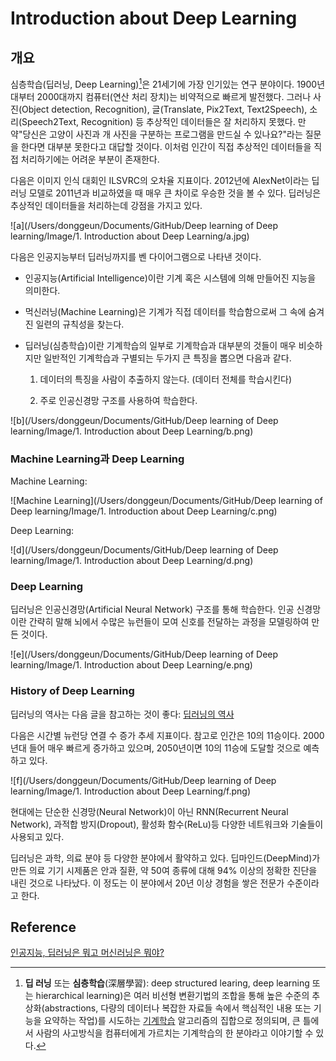 # Introduction about Deep Learning

## 개요

심층학습(딥러닝, Deep Learning)[^Deep Learning]은 21세기에 가장 인기있는 연구 분야이다. 1900년대부터 2000대까지 컴퓨터(연산 처리 장치)는 비약적으로 빠르게 발전했다. 그러나 사진(Object detection, Recognition), 글(Translate, Pix2Text, Text2Speech), 소리(Speech2Text, Recognition) 등 추상적인 데이터들은 잘 처리하지 못했다. 만약"당신은 고양이 사진과 개 사진을 구분하는 프로그램을 만드실 수 있나요?"라는 질문을 한다면 대부분 못한다고 대답할 것이다. 이처럼 인간이 직접 추상적인 데이터들을 직접 처리하기에는 어려운 부분이 존재한다.

다음은 이미지 인식 대회인 ILSVRC의 오차율 지표이다. 2012년에 AlexNet이라는 딥러닝 모델로 2011년과 비교하였을 때 매우 큰 차이로 우승한 것을 볼 수 있다. 딥러닝은 추상적인 데이터들을 처리하는데 강점을 가지고 있다.

![a](/Users/donggeun/Documents/GitHub/Deep learning of Deep learning/Image/1. Introduction about Deep Learning/a.jpg)



다음은 인공지능부터 딥러닝까지를 벤 다이어그램으로 나타낸 것이다.

* 인공지능(Artificial Intelligence)이란 기계 혹은 시스템에 의해 만들어진 지능을 의미한다.

* 먹신러닝(Machine Learning)은 기계가 직접 데이터를 학습함으로써 그 속에 숨겨진 일련의 규칙성을 찾는다.

* 딥러닝(심층학습)이란 기계학습의 일부로 기계학습과 대부분의 것들이 매우 비슷하지만 일반적인 기계학습과 구별되는 두가지 큰 특징을 뽑으면 다음과 같다.

  1. 데이터의 특징을 사람이 추출하지 않는다. (데이터 전체를 학습시킨다)

  2. 주로 인공신경망 구조를 사용하여 학습한다.

![b](/Users/donggeun/Documents/GitHub/Deep learning of Deep learning/Image/1. Introduction about Deep Learning/b.png)



### Machine Learning과 Deep Learning

Machine Learning:

![Machine Learning](/Users/donggeun/Documents/GitHub/Deep learning of Deep learning/Image/1. Introduction about Deep Learning/c.png)

Deep Learning:

![d](/Users/donggeun/Documents/GitHub/Deep learning of Deep learning/Image/1. Introduction about Deep Learning/d.png)

### Deep Learning

딥러닝은 인공신경망(Artificial Neural Network) 구조를 통해 학습한다. 인공 신경망이란 간략히 말해 뇌에서 수많은 뉴런들이 모여 신호를 전달하는 과정을 모델링하여 만든 것이다.

![e](/Users/donggeun/Documents/GitHub/Deep learning of Deep learning/Image/1. Introduction about Deep Learning/e.png)

### History of Deep Learning

딥러닝의 역사는 다음 글을 참고하는 것이 좋다: [딥러닝의 역사](https://jinseob2kim.github.io/deep_learning.html)

다음은 시간별 뉴런당 연결 수 증가 추세 지표이다. 참고로 인간은 10의 11승이다. 2000년대 들어 매우 빠르게 증가하고 있으며, 2050년이면 10의 11승에 도달할 것으로 예측하고 있다.

![f](/Users/donggeun/Documents/GitHub/Deep learning of Deep learning/Image/1. Introduction about Deep Learning/f.png)

현대에는 단순한 신경망(Neural Network)이 아닌 RNN(Recurrent Neural Network), 과적합 방지(Dropout), 활성화 함수(ReLu)등 다양한 네트워크와 기술들이 사용되고 있다.

딥러닝은 과학, 의료 분야 등 다양한 분야에서 활약하고 있다. 딥마인드(DeepMind)가 만든 의료 기기 시제품은 안과 질환, 약 50여 종류에 대해 94% 이상의 정확한 진단을 내린 것으로 나타났다. 이 정도는 이 분야에서 20년 이상 경험을 쌓은 전문가 수준이라고 한다.

## Reference

[^Deep Learning]: **딥 러닝** 또는 **심층학습**(深層學習): deep structured learing, deep learning 또는 hierarchical learning)은 여러 비선형 변환기법의 조합을 통해 높은 수준의 추상화(abstractions, 다량의 데이터나 복잡한 자료들 속에서 핵심적인 내용 또는 기능을 요약하는 작업)를 시도하는 [기계학습](https://ko.wikipedia.org/wiki/머신_러닝) 알고리즘의 집합으로 정의되며, 큰 틀에서 사람의 사고방식을 컴퓨터에게 가르치는 기계학습의 한 분야라고 이야기할 수 있다.

[인공지능, 딥러닝은 뭐고 머신러닝은 뭐야?](http://yangjaehub.com/newsinfo/학생기자단/?mod=document&uid=39)

